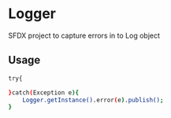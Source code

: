 # Logger

SFDX project to capture errors in to Log object

## Usage

```bash
try{

}catch(Exception e){
    Logger.getInstance().error(e).publish();
}
```

